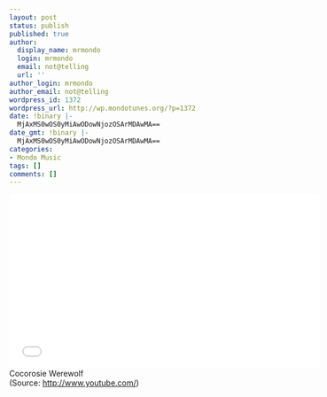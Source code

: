 ```yaml
---
layout: post
status: publish
published: true
author:
  display_name: mrmondo
  login: mrmondo
  email: not@telling
  url: ''
author_login: mrmondo
author_email: not@telling
wordpress_id: 1372
wordpress_url: http://wp.mondotunes.org/?p=1372
date: !binary |-
  MjAxMS0wOS0yMiAwODowNjozOSArMDAwMA==
date_gmt: !binary |-
  MjAxMS0wOS0yMiAwODowNjozOSArMDAwMA==
categories:
- Mondo Music
tags: []
comments: []
---
```

<iframe width="560" height="315" src="//www.youtube.com/embed/51K4cUTuvc0" frameborder="0"> </iframe>
Cocorosie Werewolf
<div class="attribution">(<span>Source:</span> <a href="http://www.youtube.com/">http://www.youtube.com/</a>)</div>
